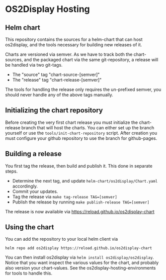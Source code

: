 # OS2Display Hosting

## Helm chart
This repository contains the sources for a helm-chart that can host os2display, and the tools necessary for building new releases of it.

Charts are versioned via semver. As we have to track both the chart-sources, and the packaged chart via the same git-repository, a release will be handled via two git-tags.
* The "source" tag "chart-source-[semver]"
* The "release" tag "chart-release-[semver]"

The tools for handling the release only requires the un-prefixed semver, you should never handle any of the above tags manually.

## Initializing the chart repository
Before creating the very first chart release you must initialize the chart-release branch that will host the charts. You can either set up the branch yourself or use the `tools/init-chart-repository` script.
After creation you must configure your github repository to use the branch for github-pages.

## Building a release
You first tag the release, then build and publish it. This done in separate steps.
* Determine the next tag, and update `helm-chart/os2display/Chart.yaml` accordingly.
* Commit your updates.
* Tag the release via `make tag-release TAG=[semver]`
* Publish the release by running `make publish-release TAG=[semver]`

The release is now available via https://reload.github.io/os2display-chart

## Using the chart
You can add the repository to your local helm client via
```
helm repo add os2display https://reload.github.io/os2display-chart
```

You can then install os2display via `helm install os2display/os2display`. Notice that you want inspect the various values for the chart, and probably also version your chart-values. See the os2display-hosting-environments for tools to handle this.
